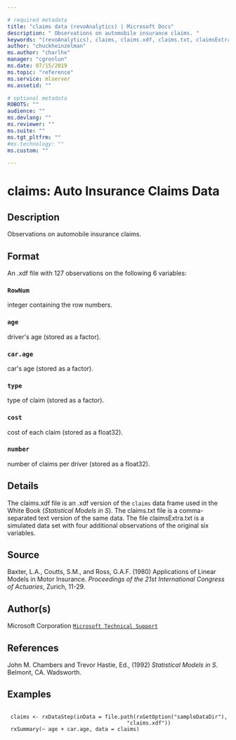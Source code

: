 ```yaml
--- 

# required metadata 
title: "claims data (revoAnalytics) | Microsoft Docs" 
description: " Observations on automobile insurance claims. " 
keywords: "(revoAnalytics), claims, claims.xdf, claims.txt, claimsExtra.txt, datasets" 
author: "chuckheinzelman"
ms.author: "charlhe" 
manager: "cgronlun" 
ms.date: 07/15/2019
ms.topic: "reference" 
ms.service: mlserver
ms.assetid: "" 

# optional metadata 
ROBOTS: "" 
audience: "" 
ms.devlang: "" 
ms.reviewer: "" 
ms.suite: "" 
ms.tgt_pltfrm: "" 
#ms.technology: "" 
ms.custom: "" 

--- 
```







 # claims: Auto Insurance Claims Data 
 ## Description

Observations on automobile insurance claims.


 ## Format

An .xdf file with 127 observations on the following 6 variables:


### `RowNum`
integer containing the row numbers.


### `age`
driver's age (stored as a factor).


### `car.age`
car's age (stored as a factor).


### `type`
type of claim (stored as a factor).


### `cost`
cost of each claim (stored as a float32).


### `number`
number of claims per driver (stored as a float32).





 ## Details

The claims.xdf file is an .xdf version of the `claims`
data frame used in the White Book (*Statistical Models in S*). The
claims.txt file is a comma-separated text version of the same data. The
file claimsExtra.txt is a simulated data set with four additional
observations of the original six variables.


 ## Source

Baxter, L.A., Coutts, S.M., and Ross, G.A.F. (1980) Applications of Linear
Models in Motor Insurance. *Proceedings of the 21st International
Congress of Actuaries*, Zurich, 11-29.


 ## Author(s)
 Microsoft Corporation [`Microsoft Technical Support`](https://go.microsoft.com/fwlink/?LinkID=698556&clcid=0x409)


 ## References

John M. Chambers and Trevor Hastie, Ed., (1992)
*Statistical Models in S*. Belmont, CA. Wadsworth.


 ## Examples

 ```

  claims <- rxDataStep(inData = file.path(rxGetOption("sampleDataDir"),
                                       "claims.xdf"))
  rxSummary(~ age + car.age, data = claims)
```


